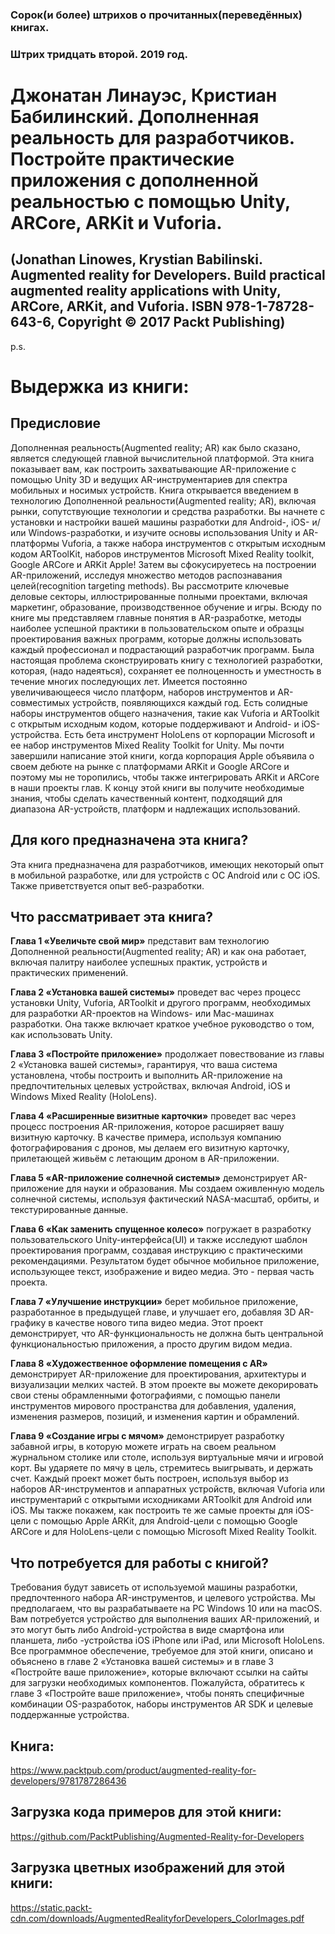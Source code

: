 ### Сорок(и более) штрихов о прочитанных(переведённых) книгах. 
### Штрих тридцать второй. 2019 год.

# Джонатан Линауэс, Кристиан Бабилинский. Дополненная реальность для разработчиков. Постройте практические приложения с дополненной реальностью с помощью Unity, ARCore, ARKit и Vuforia.
## (Jonathan Linowes, Krystian Babilinski. Augmented reality for Developers. Build practical augmented reality applications with Unity, ARCore, ARKit, and Vuforia. ISBN 978-1-78728-643-6, Copyright © 2017 Packt Publishing)

p.s.

# Выдержка из книги:


## Предисловие

Дополненная реальность(Augmented reality; AR) как было сказано, является следующей главной вычислительной платформой. Эта книга показывает вам, как построить захватывающие AR-приложение с помощью Unity 3D и ведущих AR-инструментариев для спектра мобильных и носимых устройств.
Книга открывается введением в технологию Дополненной реальности(Augmented reality; AR), включая рынки, сопутствующие технологии и средства разработки. Вы начнете с установки и настройки вашей машины разработки для Android-, iOS- и/или Windows-разработки, и изучите основы использования Unity и AR-платформы Vuforia, а также набора инструментов с открытым исходным кодом ARToolKit, наборов инструментов Microsoft Mixed Reality toolkit, Google ARCore и ARKit Apple!
Затем вы сфокусируетесь на построении AR-приложений, исследуя множество методов распознавания целей(recognition targeting methods). Вы рассмотрите ключевые деловые секторы, иллюстрированные полными проектами, включая маркетинг, образование, производственное обучение и игры.
Всюду по книге мы представляем главные понятия в AR-разработке, методы наиболее успешной практики в пользовательском опыте и образцы проектирования важных программ, которые должны использовать каждый профессионал и подрастающий разработчик программ.
Была настоящая проблема сконструировать книгу с технологией разработки, которая, (надо надеяться), сохраняет ее полноценность и уместность в течение многих последующих лет. Имеется постоянно увеличивающееся число платформ, наборов инструментов и AR-совместимых устройств, появляющихся каждый год. Есть солидные наборы инструментов общего назначения, такие как Vuforia и ARToolkit с открытым исходным кодом, которые поддерживают и Android- и iOS-устройства. Есть бета инструмент HoloLens от корпорации Microsoft и ее набор инструментов Mixed Reality Toolkit for Unity. Мы почти завершили написание этой книги, когда корпорация Apple объявила о своем дебюте на рынке с  платформами ARKit и Google ARCore и поэтому мы не торопились, чтобы также интегрировать ARKit и ARCore в наши проекты глав.
К концу этой книги вы получите необходимые знания, чтобы сделать качественный контент, подходящий для диапазона AR-устройств, платформ и надлежащих использований.

## Для кого предназначена эта книга?

Эта книга предназначена  для разработчиков, имеющих некоторый опыт в мобильной разработке, или для устройств с ОС Android или с ОС iOS. Также приветствуется опыт веб-разработки.

## Что рассматривает эта книга?

**Глава 1 «Увеличьте свой мир»** представит вам технологию Дополненной реальности(Augmented reality; AR) и как она работает, включая палитру наиболее успешных практик, устройств и практических применений.

**Глава 2 «Установка вашей системы»** проведет вас через процесс установки Unity, Vuforia, ARToolkit и другого программ, необходимых для разработки AR-проектов на Windows- или Mac-машинах разработки. Она также включает краткое учебное руководство о том, как использовать Unity.

**Глава 3 «Постройте приложение»** продолжает повествование из главы 2 «Установка вашей системы», гарантируя, что ваша система установлена, чтобы построить и выполнить AR-приложение на предпочтительных целевых устройствах, включая Android, iOS и Windows Mixed Reality (HoloLens).

**Глава 4 «Расширенные визитные карточки»** проведет вас через процесс построения AR-приложения, которое расширяет вашу визитную карточку. В качестве примера, используя компанию фотографирования с дронов, мы делаем его визитную карточку, прилетающей живьём с летающим дроном в AR-приложении.

**Глава 5 «AR-приложение солнечной системы»** демонстрирует AR-приложение для науки и образования. Мы создаем оживленную модель солнечной системы, используя фактический NASA-масштаб, орбиты, и текстурированные данные.

**Глава 6 «Как заменить спущенное колесо»** погружает в разработку пользовательского Unity-интерфейса(UI) и также исследуют шаблон проектирования программ, создавая инструкцию с практическими рекомендациями. Результатом будет обычное мобильное приложение, использующее текст, изображение и видео медиа. Это - первая часть проекта.

**Глава 7 «Улучшение инструкции»** берет мобильное приложение, разработанное в предыдущей главе, и улучшает его, добавляя 3D AR-графику в качестве нового типа видео медиа. Этот проект демонстрирует, что AR-функциональность не должна быть центральной функциональностью приложения, а просто другим видом медиа.

**Глава 8 «Художественное оформление помещения с AR»** демонстрирует AR-приложение для проектирования, архитектуры и визуализации мелких частей. В этом проекте вы можете декорировать свои стены обрамленными фотографиями, с помощью панели инструментов мирового пространства для добавления, удаления, изменения размеров, позиций, и изменения картин и обрамлений.

**Глава 9 «Создание игры с мячом»** демонстрирует разработку забавной игры, в которую можете играть на своем реальном журнальном столике или столе, используя виртуальные мячи и игровой корт. Вы ударяете по мячу в цель, стремитесь выигрывать, и держать счет.
Каждый проект может быть построен, используя выбор из наборов AR-инструментов и аппаратных устройств, включая Vuforia или инструментарий с открытыми исходниками ARToolkit для Android или iOS. Мы также покажем, как построить те же самые проекты для iOS-цели с помощью Apple ARKit, для Android-цели с помощью Google ARCore и для HoloLens-цели с помощью Microsoft Mixed Reality Toolkit.

## Что потребуется для работы с книгой?

Требования будут зависеть от используемой машины разработки, предпочтенного набора AR-инструментов, и целевого устройства. Мы предполагаем, что вы разрабатываете на PC Windows 10 или на macOS. Вам потребуется устройство для выполнения ваших AR-приложений, и это могут быть либо Android-устройства в виде смартфона или планшета, либо -устройства iOS iPhone или iPad,  или Microsoft HoloLens.
Все программное обеспечение, требуемое для этой книги, описано и объяснено в главе 2 «Установка вашей системы» и в главе 3 «Постройте ваше приложение», которые включают ссылки на сайты для загрузки необходимых компонентов. Пожалуйста, обратитесь к главе 3 «Постройте ваше приложение», чтобы понять специфичные комбинации OS-разработок, наборы инструментов AR SDK и целевые поддержанные устройства.

## Книга:
https://www.packtpub.com/product/augmented-reality-for-developers/9781787286436

## Загрузка кода примеров для этой книги:
https://github.com/PacktPublishing/Augmented-Reality-for-Developers

## Загрузка цветных изображений для этой книги:
https://static.packt-cdn.com/downloads/AugmentedRealityforDevelopers_ColorImages.pdf
